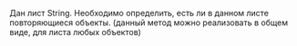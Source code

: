 Дан лист String. Необходимо определить, есть ли в данном листе повторяющиеся объекты. (данный метод можно реализовать в общем виде, для листа любых объектов) 
